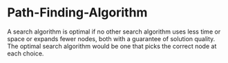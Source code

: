 # Path-Finding-Algorithm
A search algorithm is optimal if no other search algorithm uses less time or space or expands fewer nodes, both with a guarantee of solution quality. The optimal search algorithm would be one that picks the correct node at each choice.
